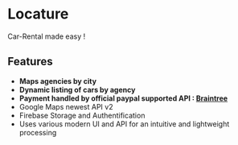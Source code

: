 # Locature

Car-Rental made easy !

## Features
- **Maps agencies by city**
- **Dynamic listing of cars by agency**
- **Payment handled by official paypal supported API : [Braintree](https://developers.braintreepayments.cagenciesom)**
- Google Maps newest API v2
- Firebase Storage and Authentification
- Uses various modern UI and API for an intuitive and lightweight processing 







